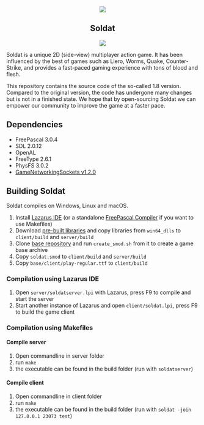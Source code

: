 <div align="center">
  <img src="https://i.imgur.com/HrYPYjh.png" />
  <h2>Soldat</h2>
  <a href="https://gather.soldat.pl/discord"><img src="https://img.shields.io/discord/234733999879094272.svg" /></a>
</div>

Soldat is a unique 2D (side-view) multiplayer action game. It has been influenced by the best of games such as Liero, Worms, Quake, Counter-Strike, and provides a fast-paced gaming experience with tons of blood and flesh.

This repository contains the source code of the so-called 1.8 version. Compared to the original version, the code has undergone many changes but is not in a finished state. We hope that by open-sourcing Soldat we can empower our community to improve the game at a faster pace.

## Dependencies

- FreePascal 3.0.4
- SDL 2.0.12
- OpenAL
- FreeType 2.6.1
- PhysFS 3.0.2
- [GameNetworkingSockets v1.2.0](https://github.com/ValveSoftware/GameNetworkingSockets/releases/tag/v1.2.0)

## Building Soldat

Soldat compiles on Windows, Linux and macOS.

1. Install [Lazarus IDE](https://www.lazarus-ide.org/) (or a standalone [FreePascal Compiler](https://freepascal.org) if you want to use Makefiles)
2. Download [pre-built libraries](https://github.com/Soldat/prebuilt-libs/archive/master.zip) and copy libraries from `win64_dlls` to `client/build` and `server/build`
3. Clone [base repository](https://github.com/soldat/base) and run `create_smod.sh` from it to create a game base archive
4. Copy `soldat.smod` to `client/build` and `server/build`
5. Copy `base/client/play-regular.ttf` to `client/build`

### Compilation using Lazarus IDE

1. Open `server/soldatserver.lpi` with Lazarus, press F9 to compile and start the server
2. Start another instance of Lazarus and open `client/soldat.lpi`, press F9 to build the game client

### Compilation using Makefiles

#### Compile server

1. Open commandline in server folder
2. run `make`
3. the executable can be found in the build folder (run with `soldatserver`)

#### Compile client

1. Open commandline in client folder
2. run `make`
3. the executable can be found in the build folder (run with `soldat -join 127.0.0.1 23073 test`)

